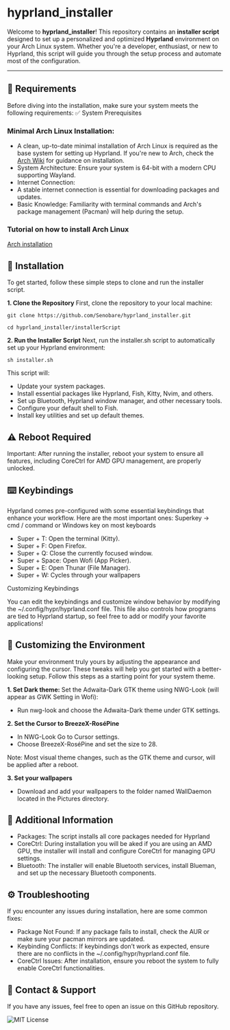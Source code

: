 # hyprland_installer
Welcome to **hyprland_installer**! This repository contains an **installer script** designed to set up a personalized and optimized **Hyprland** environment on your Arch Linux system. Whether you're a developer, enthusiast, or new to Hyprland, this script will guide you through the setup process and automate most of the configuration.

---

## 🌟 Requirements
Before diving into the installation, make sure your system meets the following requirements:
✅ System Prerequisites

### Minimal Arch Linux Installation:
  - A clean, up-to-date minimal installation of Arch Linux is required as the base system for setting up Hyprland. If you're new to Arch, check the [Arch Wiki](https://wiki.archlinux.org/title/Main_page) for guidance on installation.
  - System Architecture: Ensure your system is 64-bit with a modern CPU supporting Wayland.
  - Internet Connection:
  - A stable internet connection is essential for downloading packages and updates.
  - Basic Knowledge: Familiarity with terminal commands and Arch's package management (Pacman) will help during the setup.

### Tutorial on how to install Arch Linux
[Arch installation](installerGuide/ARCHINSTALL_GUIDE.md)

## 🚀 Installation
To get started, follow these simple steps to clone and run the installer script.

**1. Clone the Repository**
First, clone the repository to your local machine:
```
git clone https://github.com/Senobare/hyprland_installer.git
```
```
cd hyprland_installer/installerScript
```
**2. Run the Installer Script**
Next, run the installer.sh script to automatically set up your Hyprland environment:
```
sh installer.sh
```
This script will:
- Update your system packages.
- Install essential packages like Hyprland, Fish, Kitty, Nvim, and others.
- Set up Bluetooth, Hyprland window manager, and other necessary tools.
- Configure your default shell to Fish.
- Install key utilities and set up default themes.

## ⚠️ Reboot Required
Important: After running the installer, reboot your system to ensure all features, including CoreCtrl for AMD GPU management, are properly unlocked.

## ⌨️ Keybindings
Hyprland comes pre-configured with some essential keybindings that enhance your workflow. Here are the most important ones:
Superkey -> cmd / command or Windows key on most keyboards

- Super + T: Open the terminal (Kitty).
- Super + F: Open Firefox.
- Super + Q: Close the currently focused window.
- Super + Space: Open Wofi (App Picker).
- Super + E: Open Thunar (File Manager).
- Super + W: Cycles through your wallpapers

Customizing Keybindings

You can edit the keybindings and customize window behavior by modifying the ~/.config/hypr/hyprland.conf file.
This file also controls how programs are tied to Hyprland startup, so feel free to add or modify your favorite applications!

## 🎨 Customizing the Environment
Make your environment truly yours by adjusting the appearance and configuring the cursor. These tweaks will help you get started with a better-looking setup.
Follow this steps as a starting point for your system theme. 

**1. Set Dark theme:**
Set the Adwaita-Dark GTK theme using NWG-Look (will appear as GWK Setting in Wofi):

  - Run nwg-look and choose the Adwaita-Dark theme under GTK settings.

**2. Set the Cursor to BreezeX-RoséPine**
  - In NWG-Look Go to Cursor settings.
  - Choose BreezeX-RoséPine and set the size to 28.

Note: Most visual theme changes, such as the GTK theme and cursor, will be applied after a reboot.

**3. Set your wallpapers**
  - Download and add your wallpapers to the folder named WallDaemon located in the Pictures directory.

## 🔧 Additional Information
  - Packages: The script installs all core packages needed for Hyprland
  - CoreCtrl: During installation you will be aked if you are using an AMD GPU, the installer will install and configure CoreCtrl for managing GPU settings.
  - Bluetooth: The installer will enable Bluetooth services, install Blueman, and set up the necessary Bluetooth components.

## ⚙️ Troubleshooting
If you encounter any issues during installation, here are some common fixes:

  - Package Not Found: If any package fails to install, check the AUR or make sure your pacman mirrors are updated.
  - Keybinding Conflicts: If keybindings don’t work as expected, ensure there are no conflicts in the ~/.config/hypr/hyprland.conf file.
  - CoreCtrl Issues: After installation, ensure you reboot the system to fully enable CoreCtrl functionalities.

## 💬 Contact & Support
If you have any issues, feel free to open an issue on this GitHub repository.

![MIT License](https://img.shields.io/badge/License-MIT-blue.svg)

